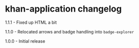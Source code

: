 # khan-application changelog
1.1.1 - Fixed up HTML a bit

1.1.0 - Relocated arrows and badge handling into `badge-explorer`

1.0.0 - Initial release
